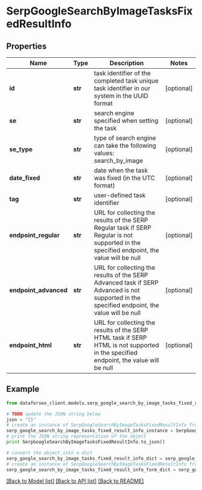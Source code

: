 # SerpGoogleSearchByImageTasksFixedResultInfo


## Properties

Name | Type | Description | Notes
------------ | ------------- | ------------- | -------------
**id** | **str** | task identifier of the completed task unique task identifier in our system in the UUID format | [optional] 
**se** | **str** | search engine specified when setting the task | [optional] 
**se_type** | **str** | type of search engine can take the following values: search_by_image | [optional] 
**date_fixed** | **str** | date when the task was fixed (in the UTC format) | [optional] 
**tag** | **str** | user-defined task identifier | [optional] 
**endpoint_regular** | **str** | URL for collecting the results of the SERP Regular task if SERP Regular is not supported in the specified endpoint, the value will be null | [optional] 
**endpoint_advanced** | **str** | URL for collecting the results of the SERP Advanced task if SERP Advanced is not supported in the specified endpoint, the value will be null | [optional] 
**endpoint_html** | **str** | URL for collecting the results of the SERP HTML task if SERP HTML is not supported in the specified endpoint, the value will be null | [optional] 

## Example

```python
from dataforseo_client.models.serp_google_search_by_image_tasks_fixed_result_info import SerpGoogleSearchByImageTasksFixedResultInfo

# TODO update the JSON string below
json = "{}"
# create an instance of SerpGoogleSearchByImageTasksFixedResultInfo from a JSON string
serp_google_search_by_image_tasks_fixed_result_info_instance = SerpGoogleSearchByImageTasksFixedResultInfo.from_json(json)
# print the JSON string representation of the object
print SerpGoogleSearchByImageTasksFixedResultInfo.to_json()

# convert the object into a dict
serp_google_search_by_image_tasks_fixed_result_info_dict = serp_google_search_by_image_tasks_fixed_result_info_instance.to_dict()
# create an instance of SerpGoogleSearchByImageTasksFixedResultInfo from a dict
serp_google_search_by_image_tasks_fixed_result_info_form_dict = serp_google_search_by_image_tasks_fixed_result_info.from_dict(serp_google_search_by_image_tasks_fixed_result_info_dict)
```
[[Back to Model list]](../README.md#documentation-for-models) [[Back to API list]](../README.md#documentation-for-api-endpoints) [[Back to README]](../README.md)


